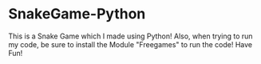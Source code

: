 # SnakeGame-Python
This is a Snake Game which I made using Python!
Also, when trying to run my code, be sure to install the Module "Freegames" to run the code!
Have Fun!
